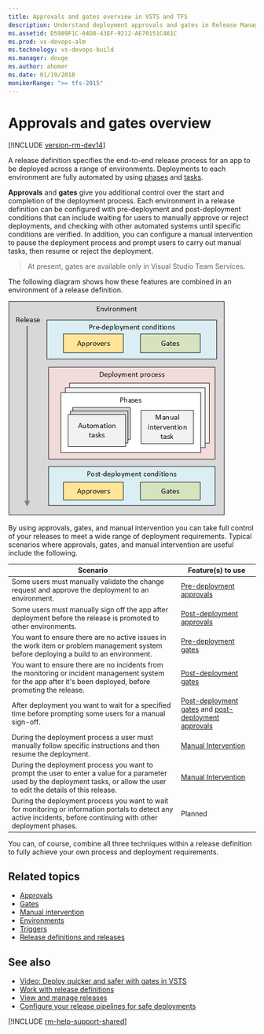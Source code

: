 ```yaml
---
title: Approvals and gates overview in VSTS and TFS
description: Understand deployment approvals and gates in Release Management for Visual Studio Team Services (VSTS) and Team Foundation Server (TFS)
ms.assetid: D5989F1C-04D8-43EF-9212-AE70151C461C
ms.prod: vs-devops-alm
ms.technology: vs-devops-build
ms.manager: douge
ms.author: ahomer
ms.date: 01/19/2018
monikerRange: ">= tfs-2015"
---
```



# Approvals and gates overview

[!INCLUDE [version-rm-dev14](../../../../_shared/version-rm-dev14.md)]

A release definition specifies the end-to-end release process for an app to be deployed across a range of environments.
Deployments to each environment are fully automated by using 
[phases](../../../process/phases.md) and [tasks](../../../process/tasks.md). 

**Approvals** and **gates** give you additional control over the start and completion of the deployment process.
Each environment in a release definition can be configured with pre-deployment and post-deployment conditions
that can include waiting for users to manually approve or reject deployments, and checking with other automated
systems until specific conditions are verified. In addition, you can configure a manual intervention to pause the
deployment process and prompt users to carry out manual tasks, then resume or reject the deployment.

>At present, gates are available only in Visual Studio Team Services.

The following diagram shows how these features are combined in an environment of a release definition.

![Schematic view of approvals and gates in an environment](_img/approvals-gates.png)

By using approvals, gates, and manual intervention you can take full control of your releases
to meet a wide range of deployment requirements. Typical scenarios where approvals, gates, and manual intervention
are useful include the following.

<a name="scenarios"></a>

| Scenario | Feature(s) to use |
| --- | --- |
| Some users must manually validate the change request and approve the deployment to an environment. | [Pre-deployment approvals](approvals.md) |
| Some users must manually sign off the app after deployment before the release is promoted to other environments. | [Post-deployment approvals](approvals.md) |
| You want to ensure there are no active issues in the work item or problem management system before deploying a build to an environment.  | [Pre-deployment gates](gates.md) |
| You want to ensure there are no incidents from the monitoring or incident management system for the app after it's been deployed, before promoting the release. | [Post-deployment gates](gates.md) |
| After deployment you want to wait for a specified time before prompting some users for a manual sign-off.  | [Post-deployment gates](gates.md) and [post-deployment approvals](approvals.md) |
| During the deployment process a user must manually follow specific instructions and then resume the deployment. | [Manual Intervention](../../../../tasks/utility/manual-intervention.md) | 
| During the deployment process you want to prompt the user to enter a value for a parameter used by the deployment tasks, or allow the user to edit the details of this release. | [Manual Intervention](../../../../tasks/utility/manual-intervention.md) | 
| During the deployment process you want to wait for monitoring or information portals to detect any active incidents, before continuing with other deployment phases.  | Planned | 

You can, of course, combine all three techniques within a release definition to fully achieve your own process and deployment requirements.

## Related topics

* [Approvals](approvals.md)
* [Gates](gates.md)
* [Manual intervention](../../../../tasks/utility/manual-intervention.md)
* [Environments](../environments.md)
* [Triggers](../triggers.md)
* [Release definitions and releases](../../../releases/index.md)

## See also

* [Video: Deploy quicker and safer with gates in VSTS](https://channel9.msdn.com/Events/Connect/2017/T181)
* [Work with release definitions](../../../../actions/work-with-release-definitions.md)
* [View and manage releases](../../../../actions/view-manage-releases.md)
* [Configure your release pipelines for safe deployments](https://blogs.msdn.microsoft.com/visualstudioalm/2017/04/24/configuring-your-release-pipelines-for-safe-deployments/)

[!INCLUDE [rm-help-support-shared](../../../../_shared/rm-help-support-shared.md)]
